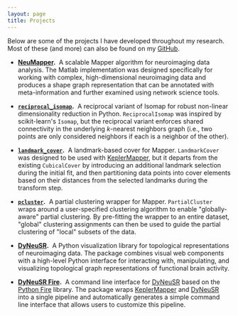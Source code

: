 ```yaml
---
layout: page
title: Projects
---
```


Below are some of the projects I have developed throughout my research. Most of these (and more) can also be found on my [GitHub](https://github.com/calebgeniesse).

- **[NeuMapper](https://braindynamicslab.github.io/neumapper/).**&nbsp;&nbsp;A scalable Mapper algorithm for neuroimaging data analysis. The Matlab implementation was designed specifically for working with complex, high-dimensional neuroimaging data and produces a shape graph representation that can be annotated with meta-information and further examined using network science tools.

- **[`reciprocal_isomap`](https://github.com/calebgeniesse/reciprocal_isomap).**&nbsp;&nbsp;A reciprocal variant of Isomap for robust non-linear dimensionality reduction in Python. `ReciprocalIsomap` was inspired by scikit-learn's `Isomap`, but the reciprocal variant enforces shared connectivity in the underlying *k*-nearest neighbors graph (i.e., two points are only considered neighbors if each is a neighbor of the other).

- **[`landmark_cover`](https://github.com/calebgeniesse/landmark_cover).**&nbsp;&nbsp;A landmark-based cover for Mapper. `LandmarkCover` was designed to be used with [KeplerMapper](https://kepler-mapper.scikit-tda.org/en/latest/), but it departs from the existing `CubicalCover` by introducing an additional landmark selection during the initial fit, and then partitioning data points into cover elements based on their distances from the selected landmarks during the transform step.
 
- **[`pcluster`](https://github.com/calebgeniesse/pcluster).**&nbsp;&nbsp;A partial clustering wrapper for Mapper. `PartialCluster` wraps around a user-specified clustering algorithm to enable "globally-aware" partial clustering. By pre-fitting the wrapper to an entire dataset, "global" clustering assignments can then be used to guide the partial clustering of "local" subsets of the data. 

- **[DyNeuSR](https://braindynamicslab.github.io/dyneusr/).**&nbsp;&nbsp;A Python visualization library for topological representations of neuroimaging data. The package combines visual web components with a high-level Python interface for interacting with, manipulating, and visualizing topological graph representations of functional brain activity.

- **[DyNeuSR Fire](https://braindynamicslab.github.io/dyneusr-fire/).**&nbsp;&nbsp;A command line interface for [DyNeuSR](https://braindynamicslab.github.io/dyneusr/) based on the [Python Fire](https://github.com/google/python-fire) library. The package wraps [KeplerMapper](https://kepler-mapper.scikit-tda.org/en/latest/) and [DyNeuSR](https://braindynamicslab.github.io/dyneusr/) into a single pipeline and automatically generates a simple command line interface that allows users to customize this pipeline. 

